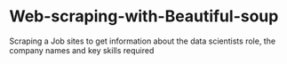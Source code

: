 # Web-scraping-with-Beautiful-soup
Scraping a Job sites to get information about the data scientists role, the company names and key skills required
